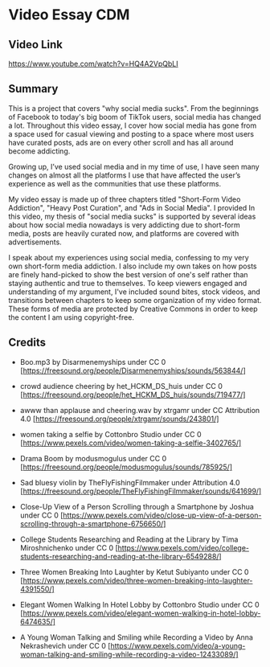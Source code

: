 # Video Essay CDM

## **Video Link**
https://www.youtube.com/watch?v=HQ4A2VpQbLI

## **Summary**
This is a project that covers "why social media sucks". From the beginnings of Facebook to today's big boom of TikTok users, social media has changed a lot. Throughout this video essay, I cover how social media has gone from a space used for casual viewing and posting to a space where most users have curated posts, ads are on every other scroll and has all around become addicting.

Growing up, I’ve used social media and in my time of use, I have seen many changes on almost all the platforms I use that have affected the user’s experience as well as the communities that use these platforms.  

My video essay is made up of three chapters titled "Short-Form Video Addiction", "Heavy Post Curation", and "Ads in Social Media". I provided In this video, my thesis of "social media sucks" is supported by several ideas about how social media nowadays is very addicting due to short-form media, posts are heavily curated now, and platforms are covered with advertisements.

I speak about my experiences using social media, confessing to my very own short-form media addiction. I also include my own takes on how posts are finely hand-picked to show the best version of one's self rather than staying authentic and true to themselves. To keep viewers engaged and understanding of my argument, I've included sound bites, stock videos, and transitions between chapters to keep some organization of my video format. These forms of media are protected by Creative Commons in order to keep the content I am using copyright-free.

## **Credits**

* Boo.mp3 by Disarmenemyships under CC 0 [https://freesound.org/people/Disarmenemyships/sounds/563844/]

* crowd audience cheering by het_HCKM_DS_huis under CC 0 [https://freesound.org/people/het_HCKM_DS_huis/sounds/719477/]

* awww than applause and cheering.wav by xtrgamr under CC Attribution 4.0 [https://freesound.org/people/xtrgamr/sounds/243801/]

* women taking a selfie by Cottonbro Studio under CC 0 [https://www.pexels.com/video/women-taking-a-selfie-3402765/]

* Drama Boom by modusmogulus under CC 0 [https://freesound.org/people/modusmogulus/sounds/785925/]

* Sad bluesy violin by TheFlyFishingFilmmaker under Attribution 4.0 [https://freesound.org/people/TheFlyFishingFilmmaker/sounds/641699/]

* Close-Up View of a Person Scrolling through a Smartphone by Joshua under CC 0 [https://www.pexels.com/video/close-up-view-of-a-person-scrolling-through-a-smartphone-6756650/]

* College Students Researching and Reading at the Library by Tima Miroshnichenko under CC 0 [https://www.pexels.com/video/college-students-researching-and-reading-at-the-library-6549288/]

* Three Women Breaking Into Laughter by Ketut Subiyanto under CC 0 [https://www.pexels.com/video/three-women-breaking-into-laughter-4391550/]

* Elegant Women Walking In Hotel Lobby by Cottonbro Studio under CC 0 [https://www.pexels.com/video/elegant-women-walking-in-hotel-lobby-6474635/]

* A Young Woman Talking and Smiling while Recording a Video by Anna Nekrashevich under CC 0 [https://www.pexels.com/video/a-young-woman-talking-and-smiling-while-recording-a-video-12433089/]
